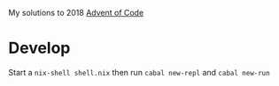 My solutions to 2018 [Advent of Code](https://adventofcode.com/)


# Develop
Start a `nix-shell shell.nix` then run `cabal new-repl` and `cabal new-run`
